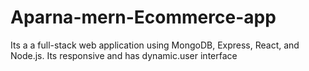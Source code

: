 # Aparna-mern-Ecommerce-app
Its a a full-stack web application using MongoDB, Express, React, and Node.js. Its responsive and has dynamic.user interface
